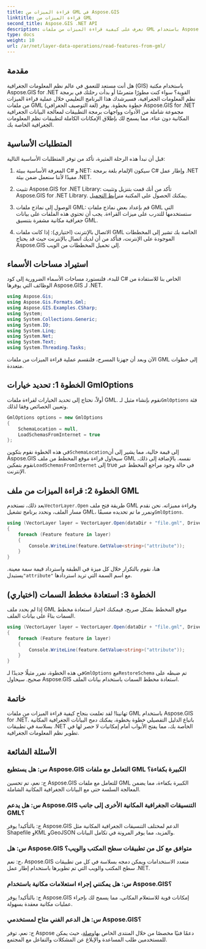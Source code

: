 ```yaml
---
title: قراءة الميزات من GML في Aspose.GIS
linktitle: قراءة الميزات من GML
second_title: Aspose.GIS .NET API
description: تعرف على كيفية قراءة الميزات من ملفات GML باستخدام Aspose.GIS لـ .NET. برنامج تعليمي شامل لمطوري نظم المعلومات الجغرافية.
type: docs
weight: 10
url: /ar/net/layer-data-operations/read-features-from-gml/
---
```

## مقدمة

هل أنت مستعد للتعمق في عالم نظم المعلومات الجغرافية (GIS) باستخدام مكتبة Aspose.GIS for .NET القوية؟ سواء كنت مطورًا متمرسًا أو بدأت رحلتك في برمجة نظم المعلومات الجغرافية، فسيرشدك هذا البرنامج التعليمي خلال عملية قراءة الميزات من ملفات GML (لغة التوصيف الجغرافي) خطوة بخطوة. يوفر Aspose.GIS for .NET مجموعة شاملة من الأدوات وواجهات برمجة التطبيقات لمعالجة البيانات الجغرافية المكانية دون عناء، مما يسمح لك بإطلاق الإمكانات الكاملة لتطبيقات نظم المعلومات الجغرافية الخاصة بك.

## المتطلبات الأساسية

قبل أن نبدأ هذه الرحلة المثيرة، تأكد من توفر المتطلبات الأساسية التالية:

1. المعرفة الأساسية ببيئة C# و.NET: سيكون الإلمام بلغة برمجة C# وإطار عمل .NET مفيدًا لأننا سنعمل ضمن بيئة .NET.

2. تثبيت Aspose.GIS for .NET Library: تأكد من أنك قمت بتنزيل وتثبيت Aspose.GIS for .NET Library. يمكنك الحصول على المكتبة من[رابط التحميل](https://releases.aspose.com/gis/net/).

3. الوصول إلى نماذج ملفات GML: قم بإعداد بعض نماذج ملفات GML التي ستستخدمها للتدرب على ميزات القراءة. يجب أن تحتوي هذه الملفات على بيانات جغرافية مكانية مشفرة بتنسيق GML.

4. الاتصال بالإنترنت (اختياري): إذا كانت ملفات GML الخاصة بك تشير إلى المخططات الموجودة على الإنترنت، فتأكد من أن لديك اتصال بالإنترنت حيث قد يحتاج Aspose.GIS إلى تحميل المخططات من الويب.

## استيراد مساحات الأسماء

للبدء، فلنستورد مساحات الأسماء الضرورية إلى كود C# الخاص بنا للاستفادة من الوظائف التي يوفرها Aspose.GIS لـ .NET.

```csharp
using Aspose.Gis;
using Aspose.Gis.Formats.Gml;
using Aspose.GIS.Examples.CSharp;
using System;
using System.Collections.Generic;
using System.IO;
using System.Linq;
using System.Net;
using System.Text;
using System.Threading.Tasks;
```

الآن وبعد أن جهزنا المسرح، فلنقسم عملية قراءة الميزات من ملفات GML إلى خطوات متعددة.

## الخطوة 1: تحديد خيارات GmlOptions

 أولاً، نحتاج إلى تحديد الخيارات لقراءة ملفات GML. نقوم بإنشاء مثيل لـ`GmlOptions` فئة وتعيين الخصائص وفقا لذلك.

```csharp
GmlOptions options = new GmlOptions
{
    SchemaLocation = null,
    LoadSchemasFromInternet = true
};
```

 في هذه الخطوة نقوم بتكوين`SchemaLocation`إلى قيمة خالية، مما يشير إلى أن Aspose.GIS سيحاول قراءة موقع المخطط من ملف GML نفسه. بالإضافة إلى ذلك، نقوم بتمكين`LoadSchemasFromInternet` إلى true في حالة وجود مراجع المخطط عبر الإنترنت.

## الخطوة 2: قراءة الميزات من ملف GML

 بعد ذلك، نستخدم`VectorLayer.Open` طريقة فتح ملف GML وقراءة مميزاته. نحن نقدم مسار الملف، ونحدد برنامج تشغيل GML، ونمرر ما تم تحديده مسبقًا`GmlOptions`.

```csharp
using (VectorLayer layer = VectorLayer.Open(dataDir + "file.gml", Drivers.Gml, options))
{
    foreach (Feature feature in layer)
    {
        Console.WriteLine(feature.GetValue<string>("attribute"));
    }
}
```

 هنا، نقوم بالتكرار خلال كل ميزة في الطبقة واسترداد قيمة سمة معينة. يستبدل`"attribute"` مع اسم السمة التي تريد استردادها.

## الخطوة 3: استعادة مخطط السمات (اختياري)

إذا لم يحدد ملف GML موقع المخطط بشكل صريح، فيمكنك اختيار استعادة مخطط السمات بناءً على بيانات الملف.

```csharp
using (VectorLayer layer = VectorLayer.Open(dataDir + "file.gml", Drivers.Gml, new GmlOptions(){RestoreSchema = true}))
{
    foreach (Feature feature in layer)
    {
        Console.WriteLine(feature.GetValue<string>("attribute"));
    }
}
```

 في هذه الخطوة، نمرر مثيلًا جديدًا لـ`GmlOptions` مع`RestoreSchema` تم ضبطه على صحيح. سيحاول Aspose.GIS استعادة مخطط السمات باستخدام بيانات الملف.

## خاتمة

تهانينا! لقد تعلمت بنجاح كيفية قراءة الميزات من ملفات GML باستخدام Aspose.GIS for .NET. باتباع الدليل التفصيلي خطوة بخطوة، يمكنك دمج البيانات الجغرافية المكانية بسلاسة في تطبيقات .NET الخاصة بك، مما يفتح الأبواب أمام إمكانيات لا حصر لها في تطوير نظم المعلومات الجغرافية.

## الأسئلة الشائعة

### س: هل يستطيع Aspose.GIS التعامل مع ملفات GML الكبيرة بكفاءة؟

ج: نعم، تم تحسين Aspose.GIS للتعامل مع ملفات GML الكبيرة بكفاءة، مما يضمن المعالجة السلسة حتى مع البيانات الجغرافية المكانية الشاملة.

### س: هل يدعم Aspose.GIS التنسيقات الجغرافية المكانية الأخرى إلى جانب GML؟

ج: بالتأكيد! يوفر Aspose.GIS الدعم لمختلف التنسيقات الجغرافية المكانية مثل Shapefile وKML وGeoJSON والمزيد، مما يوفر المرونة في تكامل البيانات.

### س: هل Aspose.GIS متوافق مع كل من تطبيقات سطح المكتب والويب؟

ج: نعم، Aspose.GIS متعدد الاستخدامات ويمكن دمجه بسلاسة في كل من تطبيقات سطح المكتب والويب التي تم تطويرها باستخدام إطار عمل .NET.

### س: هل يمكنني إجراء استعلامات مكانية باستخدام Aspose.GIS؟

ج: بالتأكيد! يوفر Aspose.GIS إمكانات قوية للاستعلام المكاني، مما يسمح لك بإجراء عمليات مكانية معقدة بسهولة.

### س: هل الدعم الفني متاح لمستخدمي Aspose.GIS؟

 ج: نعم، توفر Aspose دعمًا فنيًا مخصصًا من خلال المنتدى الخاص بها[وصلة]( https://forum.aspose.com/c/gis/33)، حيث يمكن للمستخدمين طلب المساعدة والإبلاغ عن المشكلات والتفاعل مع المجتمع.